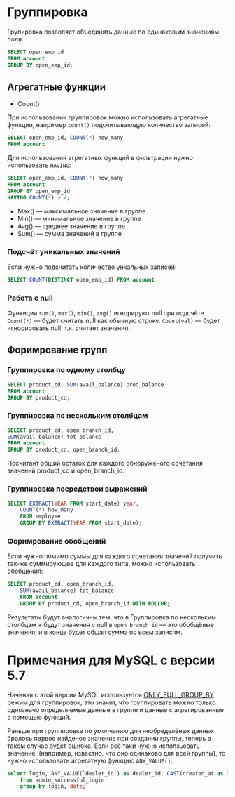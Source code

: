 # Группировка

Групировка позволяет объединять данные по одинаковым значениям поля:

```SQL
SELECT open_emp_id
FROM account
GROUP BY open_emp_id;
```

## Агрегатные функции

* Count()

При использовании группировок можно использовать агрегатные функции, например `count()` подсчитывающую количество записей:
```SQL
SELECT open_emp_id, COUNT(*) how_many
FROM account
```

Для использования агрегатных функций в фильтрации нужно использовать `HAVING`:
```SQL
SELECT open_emp_id, COUNT(*) how_many
FROM account
GROUP BY open_emp_id
HAVING COUNT(*) > 4;
```

* Max() — максимальное значение в группе
* Min() — минимальное значение в группе
* Avg() — среднее значение в группе
* Sum() — сумма значений в группе

### Подсчёт уникальных значений

Если нужно подсчитать количество ункальных записей:
```SQL
SELECT COUNT(DISTINCT open_emp_id) FROM account
```

### Работа с null 

Функиции `sum()`, `max()`, `min()`, `avg()` игнорируют null при подсчёте.
`Count(*)` — будет считать null как обычную строку.
`Count(val)` — будет игнорировать null, т.к. считает значения.

## Форимрование групп

### Группировка по одному столбцу

```SQL
SELECT product_cd, SUM(avail_balance) prod_balance
FROM account
GROUP BY product_cd;
```

### Группировка по нескольким столбцам

```SQL
SELECT product_cd, open_branch_id,
SUM(avail_balance) tot_balance
FROM account
GROUP BY product_cd, open_branch_id;
```

Посчитант общий остаток для каждого обноруженого сочетания значений product_cd и open_branch_id.

### Группировка посредствои выражений

```SQL
SELECT EXTRACT(YEAR FROM start_date) year,
    COUNT(*) how_many
    FROM employee
    GROUP BY EXTRACT(YEAR FROM start_date);
```

### Форимрование обобщений

Если нужно помимо суммы для каждого сочетания значений получить так-же суммирующее для каждого типа, можно использовать обобщения:
```SQL
SELECT product_cd, open_branch_id,
    SUM(avail_balance) tot_balance
    FROM account
    GROUP BY product_cd, open_branch_id WITH ROLLUP;
```
Результаты будут аналогичны тем, что в Группировка по нескольким столбцам + будут значения с null в `open_branch_id` — это обобщёные значения, и в конце будет общая сумма по всем записям.

# Примечания для MySQL с версии 5.7

Начиная с этой версии MySQL используется [ONLY_FULL_GROUP_BY](https://dev.mysql.com/doc/refman/5.7/en/sql-mode.html#sqlmode_only_full_group_by) режим для группировок, это значит, что группировать можно только однозначо определяемые данные в группе и данные с агрегированные с помощью функций.

Раньше при группировке по умолчанию для необределёных данных бралось первое найденое значение при создании группы, теперь в таком случае будет ошибка. 
Если всё таки нужно исползьовать значение, (например, известно, что оно одинаково для всей группы), то нужно использовать агрегатную функцию `ANY_VALUE()`:
```SQL
select login, ANY_VALUE(`dealer_id`) as dealer_id, CAST(created_at as DATE) as date, count(*) as count 
    from admin_successful_login
    group by login, date;
```
